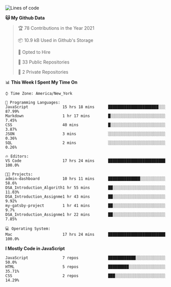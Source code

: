<!--START_SECTION:waka-->
![Lines of code](https://img.shields.io/badge/From%20Hello%20World%20I%27ve%20Written-120670%20lines%20of%20code-blue)

**🐱 My Github Data** 

> 🏆 78 Contributions in the Year 2021
 > 
> 📦 10.9 kB Used in Github's Storage 
 > 
> 💼 Opted to Hire
 > 
> 📜 33 Public Repositories 
 > 
> 🔑 2 Private Repositories  
 > 
📊 **This Week I Spent My Time On** 

```text
⌚︎ Time Zone: America/New_York

💬 Programming Languages: 
JavaScript               15 hrs 18 mins      ██████████████████████░░░   87.99% 
Markdown                 1 hr 17 mins        █░░░░░░░░░░░░░░░░░░░░░░░░   7.45% 
CSS                      40 mins             █░░░░░░░░░░░░░░░░░░░░░░░░   3.87% 
JSON                     3 mins              ░░░░░░░░░░░░░░░░░░░░░░░░░   0.36% 
SQL                      2 mins              ░░░░░░░░░░░░░░░░░░░░░░░░░   0.26%

🔥 Editors: 
VS Code                  17 hrs 24 mins      █████████████████████████   100.0%

🐱‍💻 Projects: 
admin-dashboard          10 hrs 11 mins      ██████████████░░░░░░░░░░░   58.6% 
DSA_Introduction_Algorith1 hr 55 mins        ██░░░░░░░░░░░░░░░░░░░░░░░   11.03% 
DSA_Introduction_Assignme1 hr 43 mins        ██░░░░░░░░░░░░░░░░░░░░░░░   9.92% 
my-gatsby-project        1 hr 41 mins        ██░░░░░░░░░░░░░░░░░░░░░░░   9.7% 
DSA_Introduction_Assignme1 hr 22 mins        ██░░░░░░░░░░░░░░░░░░░░░░░   7.85%

💻 Operating System: 
Mac                      17 hrs 24 mins      █████████████████████████   100.0%

```

**I Mostly Code in JavaScript** 

```text
JavaScript               7 repos             ████████████░░░░░░░░░░░░░   50.0% 
HTML                     5 repos             █████████░░░░░░░░░░░░░░░░   35.71% 
CSS                      2 repos             ███░░░░░░░░░░░░░░░░░░░░░░   14.29%

```



<!--END_SECTION:waka-->
